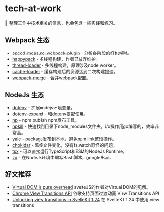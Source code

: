 # tech-at-work

📖 整理工作中技术相关的信息，也会包含一些实践和练习。

## Webpack 生态

- [speed-measure-webpack-plugin](https://www.npmjs.com/package/speed-measure-webpack-plugin) - 分析各阶段的打包耗时。
- [happypack](https://www.npmjs.com/package/happypack) - 多线程构建，作者已放弃维护。
- [thread-loader](https://www.npmjs.com/package/thread-loader) - 多线程构建，原理涉及node worker。
- [cache-loader](https://www.npmjs.com/package/cache-loader) - 缓存构建后的资源达到二次构建提速。
- [webpack-merge](https://www.npmjs.com/package/webpack-merge) - 合并webpack配置。

## NodeJs 生态

- [dotenv](https://www.npmjs.com/package/dotenv) - 扩展nodejs环境变量。
- [dotenv-expand](https://www.npmjs.com/package/dotenv-expand) - 和dotenv搭配使用。
- [np](https://github.com/sindresorhus/np#readme) - npm publish npm发布工具。
- [npkill](https://github.com/voidcosmos/npkill) - 快速找到目录下node_modules文件夹，i/o操作用go编写的，效率非常高。
- [yalc](https://www.npmjs.com/package/yalc) - package发布到本地，避免npm link繁琐操作。
- [chokidar](https://github.com/paulmillr/chokidar) - 监控文件变化，没有fs.watch奇怪的问题。
- [tsx](https://github.com/esbuild-kit/tsx) - 可以直接运行TypeScript和ESM的NodeJs Runtime。
- [zx](https://github.com/google/zx) - 在NodeJs环境中编写Bash脚本，google出品。
## 好文推荐

- [Virtual DOM is pure overhead](https://svelte.dev/blog/virtual-dom-is-pure-overhead) svelteJS的作者对Virtual DOM的见解。
- [Chrome View Transitions API](https://developer.chrome.com/docs/web-platform/view-transitions/) 谷歌支持页面过渡动画 View Transitions API
- [Unlocking view transitions in SvelteKit 1.24](https://svelte.dev/blog/view-transitions) 在 SvelteKit 1.24 中使用 view transitions 
